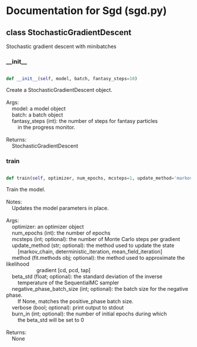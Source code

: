 # Documentation for Sgd (sgd.py)

## class StochasticGradientDescent
Stochastic gradient descent with minibatches
### \_\_init\_\_
```py

def __init__(self, model, batch, fantasy_steps=10)

```



Create a StochasticGradientDescent object.<br /><br />Args:<br />&nbsp;&nbsp;&nbsp;&nbsp;model: a model object<br />&nbsp;&nbsp;&nbsp;&nbsp;batch: a batch object<br />&nbsp;&nbsp;&nbsp;&nbsp;fantasy_steps (int): the number of steps for fantasy particles<br />&nbsp;&nbsp;&nbsp;&nbsp;&nbsp;&nbsp;&nbsp;&nbsp;in the progress monitor.<br /><br />Returns:<br />&nbsp;&nbsp;&nbsp;&nbsp;StochasticGradientDescent


### train
```py

def train(self, optimizer, num_epochs, mcsteps=1, update_method='markov_chain', method=<function persistent_contrastive_divergence>, beta_std=0.6, negative_phase_batch_size=None, verbose=True, burn_in=0)

```



Train the model.<br /><br />Notes:<br />&nbsp;&nbsp;&nbsp;&nbsp;Updates the model parameters in place.<br /><br />Args:<br />&nbsp;&nbsp;&nbsp;&nbsp;optimizer: an optimizer object<br />&nbsp;&nbsp;&nbsp;&nbsp;num_epochs (int): the number of epochs<br />&nbsp;&nbsp;&nbsp;&nbsp;mcsteps (int; optional): the number of Monte Carlo steps per gradient<br />&nbsp;&nbsp;&nbsp;&nbsp;update_method (str; optional): the method used to update the state<br />&nbsp;&nbsp;&nbsp;&nbsp;&nbsp;&nbsp;&nbsp;&nbsp;[markov_chain, deterministic_iteration, mean_field_iteration]<br />&nbsp;&nbsp;&nbsp;&nbsp;method (fit.methods obj; optional): the method used to approximate the likelihood<br />&nbsp;&nbsp;&nbsp;&nbsp;&nbsp;&nbsp;&nbsp;&nbsp;&nbsp;&nbsp;&nbsp;&nbsp;&nbsp;&nbsp;&nbsp;&nbsp;&nbsp;&nbsp;&nbsp;&nbsp;   gradient [cd, pcd, tap]<br />&nbsp;&nbsp;&nbsp;&nbsp;beta_std (float; optional): the standard deviation of the inverse<br />&nbsp;&nbsp;&nbsp;&nbsp;&nbsp;&nbsp;&nbsp;&nbsp;temperature of the SequentialMC sampler<br />&nbsp;&nbsp;&nbsp;&nbsp;negative_phase_batch_size (int; optional): the batch size for the negative phase.<br />&nbsp;&nbsp;&nbsp;&nbsp;&nbsp;&nbsp;&nbsp;&nbsp;If None, matches the positive_phase batch size.<br />&nbsp;&nbsp;&nbsp;&nbsp;verbose (bool; optional): print output to stdout<br />&nbsp;&nbsp;&nbsp;&nbsp;burn_in (int; optional): the number of initial epochs during which<br />&nbsp;&nbsp;&nbsp;&nbsp;&nbsp;&nbsp;&nbsp;&nbsp;the beta_std will be set to 0<br /><br />Returns:<br />&nbsp;&nbsp;&nbsp;&nbsp;None



